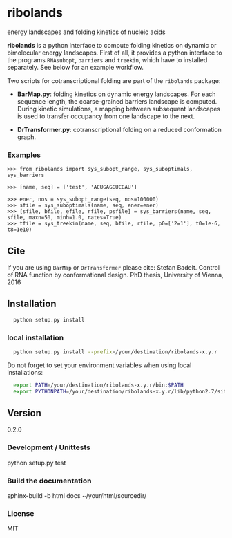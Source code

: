 # ribolands
energy landscapes and folding kinetics of nucleic acids

**ribolands** is a python interface to compute folding kinetics on dynamic or
bimolecular energy landscapes. First of all, it provides a python interface to
the programs `RNAsubopt`, `barriers` and `treekin`, which have to installed
separately. See below for an example workflow.

Two scripts for cotranscriptional folding are part of the `ribolands` package: 

  * **BarMap.py**: folding kinetics on dynamic energy landscapes. For each
    sequence length, the coarse-grained barriers landscape is computed. During
    kinetic simulations, a mapping between subsequent landscapes is used to
    transfer occupancy from one landscape to the next.

  * **DrTransformer.py**: cotranscriptional folding on a reduced conformation
    graph.

### Examples
```
>>> from ribolands import sys_subopt_range, sys_suboptimals, sys_barriers

>>> [name, seq] = ['test', 'ACUGAGGUCGAU']

>>> ener, nos = sys_subopt_range(seq, nos=100000)
>>> sfile = sys_suboptimals(name, seq, ener=ener)
>>> [sfile, bfile, efile, rfile, psfile] = sys_barriers(name, seq, sfile, maxn=50, minh=1.0, rates=True)
>>> tfile = sys_treekin(name, seq, bfile, rfile, p0=['2=1'], t0=1e-6, t8=1e10)
```

## Cite
If you are using `BarMap` or `DrTransformer` please cite: Stefan Badelt.
Control of RNA function by conformational design. PhD thesis, University of
Vienna, 2016

## Installation
```sh
  python setup.py install
```

### local installation
```sh
  python setup.py install --prefix=/your/destination/ribolands-x.y.r
```
Do not forget to set your environment variables when using local installations:
```sh
  export PATH=/your/destination/ribolands-x.y.r/bin:$PATH
  export PYTHONPATH=/your/destination/ribolands-x.y.r/lib/python2.7/site-packages/:$PYTHONPATH
```
  
## Version
0.2.0

### Development / Unittests
  python setup.py test

### Build the documentation
  sphinx-build -b html docs ~/your/html/sourcedir/

### License
MIT

[//]: References
[ribolands]: <https://rna.tbi.univie.ac.at/ribolands>

